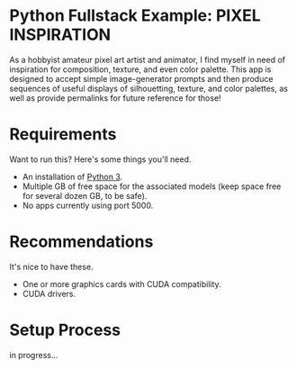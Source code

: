 # Python Fullstack Example: PIXEL INSPIRATION
As a hobbyist amateur pixel art artist and animator, I find myself in need of inspiration for composition, texture, and even color palette. This app is designed to accept simple image-generator prompts and then produce sequences of useful displays of silhouetting, texture, and color palettes, as well as provide permalinks for future reference for those!

# Requirements

Want to run this? Here's some things you'll need.
- An installation of [Python 3](https://www.python.org/downloads/).
- Multiple GB of free space for the associated models (keep space free for several dozen GB, to be safe).
- No apps currently using port 5000.

# Recommendations
It's nice to have these.
- One or more graphics cards with CUDA compatibility.
- CUDA drivers.

# Setup Process
in progress...